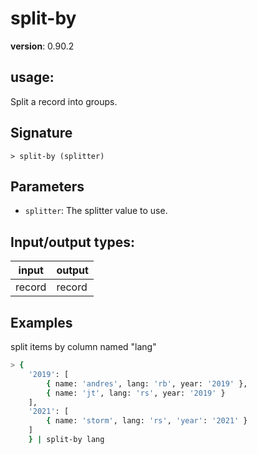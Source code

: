 # split-by

**version**: 0.90.2

## **usage**:

Split a record into groups.

## Signature

`> split-by (splitter)`

## Parameters

- `splitter`: The splitter value to use.

## Input/output types:

| input  | output |
| ------ | ------ |
| record | record |

## Examples

split items by column named "lang"

```bash
> {
    '2019': [
        { name: 'andres', lang: 'rb', year: '2019' },
        { name: 'jt', lang: 'rs', year: '2019' }
    ],
    '2021': [
        { name: 'storm', lang: 'rs', 'year': '2021' }
    ]
    } | split-by lang
```
